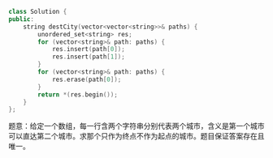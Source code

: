 ```CPP
class Solution {
public:
    string destCity(vector<vector<string>>& paths) {
        unordered_set<string> res;
        for (vector<string>& path: paths) {
            res.insert(path[0]);
            res.insert(path[1]);
        }
        for (vector<string>& path: paths) {
            res.erase(path[0]);
        }
        return *(res.begin());
    }
};
```

题意：给定一个数组，每一行含两个字符串分别代表两个城市，含义是第一个城市可以直达第二个城市。求那个只作为终点不作为起点的城市。题目保证答案存在且唯一。